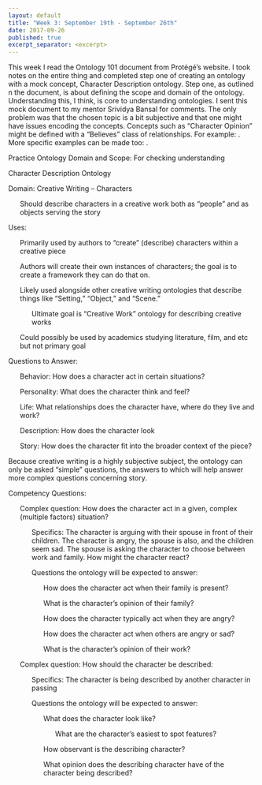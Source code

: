 ```yaml
---
layout: default
title: "Week 3: September 19th - September 26th"
date: 2017-09-26
published: true
excerpt_separator: <excerpt>
---
```

<p>This week I read the Ontology 101 document from Protégé’s website. I took notes on the entire thing and completed step one of creating an ontology with a mock concept, Character Description ontology. <excerpt> Step one, as outlined n the document, is about defining the scope and domain of the ontology. Understanding this, I think, is core to understanding ontologies. I sent this mock document to my mentor Srividya Bansal for comments. The only problem was that the chosen topic is a bit subjective and that one might have issues encoding the concepts. Concepts such as “Character Opinion” might be defined with a “Believes” class of relationships. For example: <Character> <Believes> <Christianity>. More specific examples can be made too: <Character> <BelievesIsCute> <Dogs>.</p>
<p>Practice Ontology Domain and Scope: For checking understanding</p>
<p>Character Description Ontology</p>
Domain: Creative Writing – Characters
	<ul>Should describe characters in a creative work both as “people” and as objects serving the story</ul>
Uses:
	<ul>Primarily used by authors to “create” (describe) characters within a creative piece</ul>
	<ul>Authors will create their own instances of characters; the goal is to create a framework they can do that on.</ul>
	<ul>Likely used alongside other creative writing ontologies that describe things like “Setting,” “Object,” and “Scene.”
		<ul>Ultimate goal is “Creative Work” ontology for describing creative works</ul>
	</ul>
	<ul>Could possibly be used by academics studying literature, film, and etc but not primary goal</ul>
Questions to Answer:
	<ul>Behavior: How does a character act in certain situations?</ul>
	<ul>Personality: What does the character think and feel?</ul>
	<ul>Life: What relationships does the character have, where do they live and work?</ul>
	<ul>Description: How does the character look</ul>
	<ul>Story: How does the character fit into the broader context of the piece?</ul>
<p>Because creative writing is a highly subjective subject, the ontology can only be asked “simple” questions, the answers to which will help answer more complex questions concerning story.</p>
Competency Questions:
	<ul>Complex question: How does the character act in a given, complex (multiple factors) situation?
		<ul>Specifics: The character is arguing with their spouse in front of their children. The character is angry, the spouse is also, and the children seem sad. The spouse is asking the character to choose between work and family. How might the character react?</ul>
		<ul>Questions the ontology will be expected to answer:
			<ul>How does the character act when their family is present? </ul>
			<ul>What is the character’s opinion of their family?</ul>
			<ul>How does the character typically act when they are angry?</ul>
			<ul>How does the character act when others are angry or sad?</ul>
			<ul>What is the character’s opinion of their work?</ul>
		</ul>
	</ul>
	<ul>Complex question: How should the character be described:
		<ul>Specifics: The character is being described by another character in passing</ul>
		<ul>Questions the ontology will be expected to answer:
		<ul>What does the character look like?
			<ul>What are the character’s easiest to spot features?</ul>
		</ul>
		<ul>How observant is the describing character?</ul>
		<ul>What opinion does the describing character have of the character being described?</ul>
	</ul>
